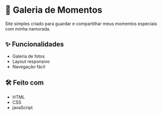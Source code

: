# 💖 Galeria de Momentos

Site simples criado para guardar e compartilhar meus momentos especiais com minha namorada.

## ✨ Funcionalidades

- Galeria de fotos  
- Layout responsivo  
- Navegação fácil

## 🛠️ Feito com

- HTML  
- CSS
- javaScript